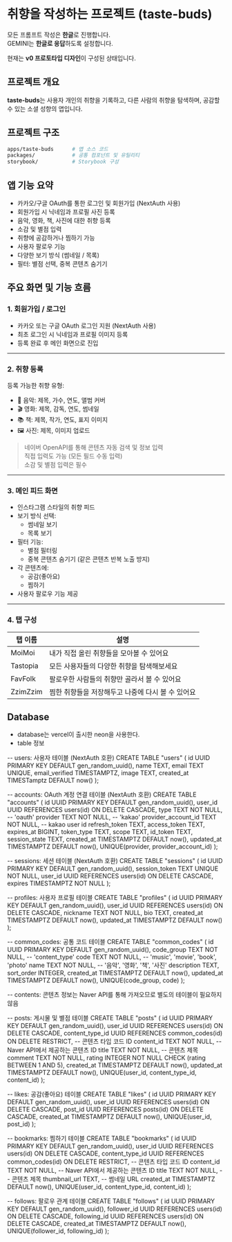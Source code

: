 # 취향을 작성하는 프로젝트 (taste-buds)

모든 프롬프트 작성은 **한글**로 진행합니다.  
GEMINI는 **한글로 응답**하도록 설정합니다.

현재는 **v0 프로토타입 디자인**이 구성된 상태입니다.

## 프로젝트 개요

**taste-buds**는 사용자 개인의 취향을 기록하고, 다른 사람의 취향을 탐색하며, 공감할 수 있는 소셜 성향의 앱입니다.

## 프로젝트 구조

```bash
apps/taste-buds      # 앱 소스 코드
packages/            # 공통 컴포넌트 및 유틸리티
storybook/           # Storybook 구성
```

## 앱 기능 요약

- 카카오/구글 OAuth를 통한 로그인 및 회원가입 (NextAuth 사용)
- 회원가입 시 닉네임과 프로필 사진 등록
- 음악, 영화, 책, 사진에 대한 취향 등록
- 소감 및 별점 입력
- 취향에 공감하거나 찜하기 가능
- 사용자 팔로우 기능
- 다양한 보기 방식 (썸네일 / 목록)
- 필터: 별점 선택, 중복 콘텐츠 숨기기

## 주요 화면 및 기능 흐름


### 1. 회원가입 / 로그인

- 카카오 또는 구글 OAuth 로그인 지원 (NextAuth 사용)
- 최초 로그인 시 닉네임과 프로필 이미지 등록
- 등록 완료 후 메인 화면으로 진입

---

### 2. 취향 등록

등록 가능한 취향 유형:

- 🎵 음악: 제목, 가수, 연도, 앨범 커버
- 🎬 영화: 제목, 감독, 연도, 썸네일
- 📚 책: 제목, 작가, 연도, 표지 이미지
- 🖼️ 사진: 제목, 이미지 업로드

> 네이버 OpenAPI를 통해 콘텐츠 자동 검색 및 정보 입력  
> 직접 입력도 가능 (모든 필드 수동 입력)  
> 소감 및 별점 입력은 필수

---

### 3. 메인 피드 화면

- 인스타그램 스타일의 취향 피드
- 보기 방식 선택:
    - 썸네일 보기
    - 목록 보기
- 필터 기능:
    - 별점 필터링
    - 중복 콘텐츠 숨기기 (같은 콘텐츠 반복 노출 방지)
- 각 콘텐츠에:
    - 공감(좋아요)
    - 찜하기
- 사용자 팔로우 기능 제공

---

### 4. 탭 구성

| 탭 이름      | 설명                                              |
|-------------|---------------------------------------------------|
| MoiMoi      | 내가 직접 올린 취향들을 모아볼 수 있어요           |
| Tastopia    | 모든 사용자들의 다양한 취향을 탐색해보세요         |
| FavFolk     | 팔로우한 사람들의 취향만 골라서 볼 수 있어요       |
| ZzimZzim    | 찜한 취향들을 저장해두고 나중에 다시 볼 수 있어요 |

## Database

- database는 vercel이 출시한 neon을 사용한다.
- table 정보

-- users: 사용자 테이블 (NextAuth 호환)
CREATE TABLE "users" (
id UUID PRIMARY KEY DEFAULT gen_random_uuid(),
name TEXT,
email TEXT UNIQUE,
email_verified TIMESTAMPTZ,
image TEXT,
created_at TIMESTamptz DEFAULT now()
);

-- accounts: OAuth 계정 연결 테이블 (NextAuth 호환)
CREATE TABLE "accounts" (
id UUID PRIMARY KEY DEFAULT gen_random_uuid(),
user_id UUID REFERENCES users(id) ON DELETE CASCADE,
type TEXT NOT NULL, -- 'oauth'
provider TEXT NOT NULL, -- 'kakao'
provider_account_id TEXT NOT NULL, -- kakao user id
refresh_token TEXT,
access_token TEXT,
expires_at BIGINT,
token_type TEXT,
scope TEXT,
id_token TEXT,
session_state TEXT,
created_at TIMESTAMPTZ DEFAULT now(),
updated_at TIMESTAMPTZ DEFAULT now(),
UNIQUE(provider, provider_account_id)
);

-- sessions: 세션 테이블 (NextAuth 호환)
CREATE TABLE "sessions" (
id UUID PRIMARY KEY DEFAULT gen_random_uuid(),
session_token TEXT UNIQUE NOT NULL,
user_id UUID REFERENCES users(id) ON DELETE CASCADE,
expires TIMESTAMPTZ NOT NULL
);

-- profiles: 사용자 프로필 테이블
CREATE TABLE "profiles" (
id UUID PRIMARY KEY DEFAULT gen_random_uuid(),
user_id UUID REFERENCES users(id) ON DELETE CASCADE,
nickname TEXT NOT NULL,
bio TEXT,
created_at TIMESTAMPTZ DEFAULT now(),
updated_at TIMESTAMPTZ DEFAULT now()
);

-- common_codes: 공통 코드 테이블
CREATE TABLE "common_codes" (
id UUID PRIMARY KEY DEFAULT gen_random_uuid(),
code_group TEXT NOT NULL, -- 'content_type'
code TEXT NOT NULL, -- 'music', 'movie', 'book', 'photo'
name TEXT NOT NULL, -- '음악', '영화', '책', '사진'
description TEXT,
sort_order INTEGER,
created_at TIMESTAMPTZ DEFAULT now(),
updated_at TIMESTAMPTZ DEFAULT now(),
UNIQUE(code_group, code)
);

-- contents: 콘텐츠 정보는 Naver API를 통해 가져오므로 별도의 테이블이 필요하지 않음

-- posts: 게시물 및 별점 테이블
CREATE TABLE "posts" (
id UUID PRIMARY KEY DEFAULT gen_random_uuid(),
user_id UUID REFERENCES users(id) ON DELETE CASCADE,
content_type_id UUID REFERENCES common_codes(id) ON DELETE RESTRICT, -- 콘텐츠 타입 코드 ID
content_id TEXT NOT NULL, -- Naver API에서 제공하는 콘텐츠 ID
title TEXT NOT NULL, -- 콘텐츠 제목
comment TEXT NOT NULL,
rating INTEGER NOT NULL CHECK (rating BETWEEN 1 AND 5),
created_at TIMESTAMPTZ DEFAULT now(),
updated_at TIMESTAMPTZ DEFAULT now(),
UNIQUE(user_id, content_type_id, content_id)
);

-- likes: 공감(좋아요) 테이블
CREATE TABLE "likes" (
id UUID PRIMARY KEY DEFAULT gen_random_uuid(),
user_id UUID REFERENCES users(id) ON DELETE CASCADE,
post_id UUID REFERENCES posts(id) ON DELETE CASCADE,
created_at TIMESTAMPTZ DEFAULT now(),
UNIQUE(user_id, post_id)
);

-- bookmarks: 찜하기 테이블
CREATE TABLE "bookmarks" (
id UUID PRIMARY KEY DEFAULT gen_random_uuid(),
user_id UUID REFERENCES users(id) ON DELETE CASCADE,
content_type_id UUID REFERENCES common_codes(id) ON DELETE RESTRICT, -- 콘텐츠 타입 코드 ID
content_id TEXT NOT NULL, -- Naver API에서 제공하는 콘텐츠 ID
title TEXT NOT NULL, -- 콘텐츠 제목
thumbnail_url TEXT, -- 썸네일 URL
created_at TIMESTAMPTZ DEFAULT now(),
UNIQUE(user_id, content_type_id, content_id)
);

-- follows: 팔로우 관계 테이블
CREATE TABLE "follows" (
id UUID PRIMARY KEY DEFAULT gen_random_uuid(),
follower_id UUID REFERENCES users(id) ON DELETE CASCADE,
following_id UUID REFERENCES users(id) ON DELETE CASCADE,
created_at TIMESTAMPTZ DEFAULT now(),
UNIQUE(follower_id, following_id)
);
